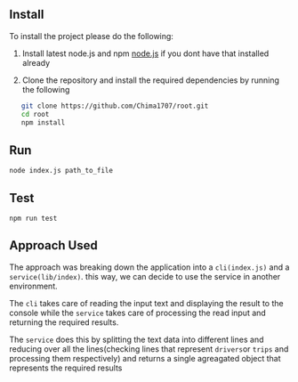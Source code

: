 ## Install
To install the project please do the following:

 1. Install latest node.js and npm [node.js](https://nodejs.org/en/download/) if you dont have that installed already

 2. Clone the repository and install the required dependencies by running the following
 ```sh
    git clone https://github.com/Chima1707/root.git
    cd root
    npm install
 ```

 ## Run 
`node index.js path_to_file`


## Test
`npm run test`

## Approach Used

The approach was breaking down the application into a `cli(index.js)` and a `service(lib/index)`. this way, we can decide to use the service in another environment.

The `cli` takes care of reading the input text and displaying the result to the console while the `service` takes care of processing the read input and returning the required results.

The `service` does this by splitting the text data into different lines and reducing over all the lines(checking lines that represent `drivers`or `trips` and processing them respectively) and returns a single agreagated object that represents the required results

